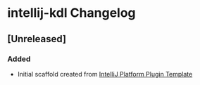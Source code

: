 <!-- Keep a Changelog guide -> https://keepachangelog.com -->

# intellij-kdl Changelog

## [Unreleased]
### Added
- Initial scaffold created from [IntelliJ Platform Plugin Template](https://github.com/JetBrains/intellij-platform-plugin-template)

